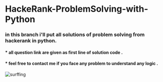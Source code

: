 # HackeRank-ProblemSolving-with-Python

### in this branch i'll put all solutions of problem solving from hackerank in python.
#### * all question link are given as first line of solution code .
#### * feel free  to contact me if you face any problem to understand any logic .
![surffing](https://user-images.githubusercontent.com/68644815/148770837-c70edafc-0a05-4c3e-bb35-7d69cde62737.png) 
